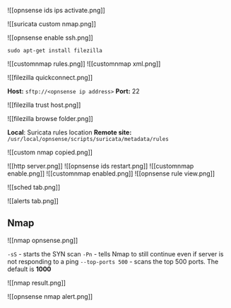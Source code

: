

![[opnsense ids ips activate.png]]


![[suricata custom nmap.png]]

![[opnsense enable ssh.png]]


`sudo apt-get install filezilla`

![[customnmap rules.png]]
![[customnmap xml.png]]

![[filezilla quickconnect.png]]

**Host:** `sftp://<opnsense ip address>`
**Port:** 22

![[filezilla trust host.png]]

![[filezilla browse folder.png]]

**Local**: Suricata rules location
**Remote site:** `/usr/local/opnsense/scripts/suricata/metadata/rules`

![[custom nmap copied.png]]

![[http server.png]]
![[opnsense ids restart.png]]
![[customnmap enable.png]]
![[customnmap enabled.png]]
![[opnsense rule view.png]]

![[sched tab.png]]

![[alerts tab.png]]



## Nmap

![[nmap opnsense.png]]

`-sS` - starts the SYN scan
`-Pn` - tells Nmap to still continue even if server is not responding to a ping
`--top-ports 500` - scans the top 500 ports. The default is **1000**

![[nmap result.png]]

![[opnsense nmap alert.png]]